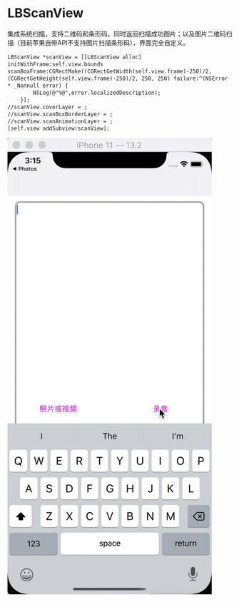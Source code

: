 # LBScanView
集成系统扫描，支持二维码和条形码，同时返回扫描成功图片；以及图片二维码扫描（目前苹果自带API不支持图片扫描条形码），界面完全自定义。
```objc
LBScanView *scanView = [[LBScanView alloc] initWithFrame:self.view.bounds scanBoxFrame:CGRectMake((CGRectGetWidth(self.view.frame)-250)/2, (CGRectGetHeight(self.view.frame)-250)/2, 250, 250) failure:^(NSError * _Nonnull error) {
        NSLog(@"%@",error.localizedDescription);
    }];
//scanView.coverLayer = ;
//scanView.scanBoxBorderLayer = ;
//scanView.scanAnimationLayer = ;
[self.view addSubview:scanView];
```

![](https://github.com/A1129434577/LBRichTextView/blob/master/LBRichTextView.gif?raw=true)
